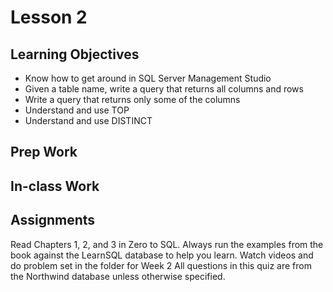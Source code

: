 # Lesson 2
## Learning Objectives
* Know how to get around in SQL Server Management Studio
* Given a table name, write a query that returns all columns and rows
* Write a query that returns only some of the columns
* Understand and use TOP
* Understand and use DISTINCT

## Prep Work

## In-class Work

## Assignments
Read Chapters 1, 2, and 3 in Zero to SQL.
Always run the examples from the book against the LearnSQL database to help you learn.
Watch videos and do problem set in the folder for Week 2
All questions in this quiz are from the Northwind database unless otherwise specified.

